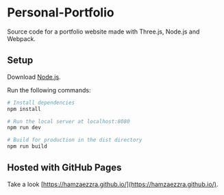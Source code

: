 # Personal-Portfolio
Source code for a portfolio website made with Three.js, Node.js and Webpack.

## Setup
Download [Node.js](https://nodejs.org/en/download/).

Run the following commands:

``` bash
# Install dependencies
npm install

# Run the local server at localhost:8080
npm run dev

# Build for production in the dist directory
npm run build
```

## Hosted with GitHub Pages
Take a look [https://hamzaezzra.github.io/](https://hamzaezzra.github.io/).
